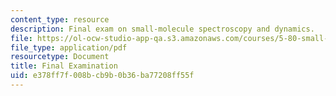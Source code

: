 ```yaml
---
content_type: resource
description: Final exam on small-molecule spectroscopy and dynamics.
file: https://ol-ocw-studio-app-qa.s3.amazonaws.com/courses/5-80-small-molecule-spectroscopy-and-dynamics-fall-2008/e378ff7f008bcb9b0b36ba77208ff55f_examf_1976.pdf
file_type: application/pdf
resourcetype: Document
title: Final Examination
uid: e378ff7f-008b-cb9b-0b36-ba77208ff55f
---
```

